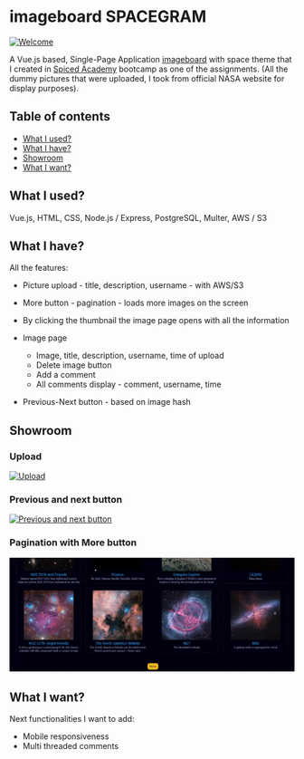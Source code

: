 # imageboard SPACEGRAM

[![Welcome](/public/all.gif)](/public/all.gif)

A Vue.js based, Single-Page Application [imageboard](https://medium.com/praytellagency/chanthropology-the-japanese-origins-of-imageboard-culture-60ffb3f5ff15) with space theme that I created in [Spiced Academy](https://www.spiced-academy.com/) bootcamp as one of the assignments.
(All the dummy pictures that were uploaded, I took from official NASA website for display purposes).

## Table of contents

-   [What I used?](#what-i-used)
-   [What I have?](#what-i-have)
-   [Showroom](#showroom)
-   [What I want?](#what-i-want)

## What I used? <a name="what-i-used"></a>

Vue.js, HTML, CSS, Node.js / Express, PostgreSQL, Multer, AWS / S3

## What I have? <a name="what-i-have"></a>

All the features:

-   Picture upload - title, description, username - with AWS/S3
-   More button - pagination - loads more images on the screen
-   By clicking the thumbnail the image page opens with all the information
-   Image page

    -   Image, title, description, username, time of upload
    -   Delete image button
    -   Add a comment
    -   All comments display - comment, username, time

*   Previous-Next button - based on image hash

## <a name="showroom"></a>Showroom

### Upload

[![Upload](https://i.gyazo.com/8255e0a39912556d264a3366ed234ae5.gif)](https://gyazo.com/8255e0a39912556d264a3366ed234ae5)

### Previous and next button

[![Previous and next button](https://i.gyazo.com/b7073167a8c6c709f71246d05836b53f.gif)](https://gyazo.com/b7073167a8c6c709f71246d05836b53f)

### Pagination with More button

[![More button](/public/more.gif)](/public/more.gif)

## <a name="what-i-want"></a>What I want?

Next functionalities I want to add:

-   Mobile responsiveness
-   Multi threaded comments
